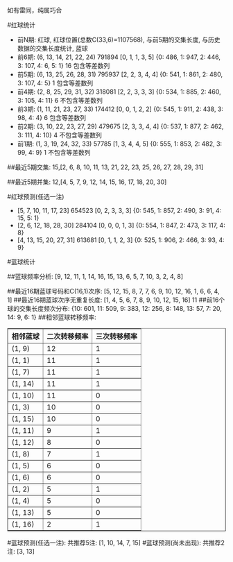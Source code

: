 <!-- 
.. title: 双色球2016101期(2016-08-30)数据分析报告
.. slug: slott-2016101-2016-08-30-report
.. date: 2016-08-31 08:00:00 UTC+08:00
.. tags: Lottery
.. link: 
.. description: 
.. type: text
-->

如有雷同，纯属巧合

<!-- TEASER_END-->

#红球统计

- 前N期: 红球, 红球位置(总数C(33,6)=1107568), 与前5期的交集长度, 与历史数据的交集长度统计, 蓝球
- 前6期: (6, 13, 14, 21, 22, 24) 791894 [0, 1, 1, 3, 5] {0: 486, 1: 947, 2: 446, 3: 107, 4: 6, 5: 1} 16 包含等差数列
- 前5期: (6, 13, 25, 26, 28, 31) 795937 [2, 2, 3, 4, 4] {0: 541, 1: 861, 2: 480, 3: 107, 4: 5} 1 包含等差数列
- 前4期: (2, 8, 25, 29, 31, 32) 318081 [2, 2, 3, 3, 3] {0: 534, 1: 885, 2: 460, 3: 105, 4: 11} 6 不包含等差数列
- 前3期: (1, 11, 21, 23, 27, 33) 174412 [0, 0, 1, 2, 2] {0: 545, 1: 911, 2: 438, 3: 98, 4: 4} 6 包含等差数列
- 前2期: (3, 10, 22, 23, 27, 29) 479675 [2, 3, 3, 4, 4] {0: 537, 1: 877, 2: 462, 3: 111, 4: 10} 4 不包含等差数列
- 前1期: (1, 3, 19, 24, 32, 33) 57785 [1, 3, 4, 4, 5] {0: 555, 1: 853, 2: 482, 3: 99, 4: 9} 1 不包含等差数列

##最近5期交集:
15,[2, 6, 8, 10, 11, 13, 21, 22, 23, 25, 26, 27, 28, 29, 31]

##最近5期并集:
12,[4, 5, 7, 9, 12, 14, 15, 16, 17, 18, 20, 30]

#红球预测(任选一注)

- [5, 7, 10, 11, 17, 23] 654523 [0, 2, 3, 3, 3] {0: 545, 1: 857, 2: 490, 3: 91, 4: 15, 5: 1}
- [2, 6, 12, 18, 28, 30] 284104 [0, 0, 0, 1, 3] {0: 554, 1: 847, 2: 473, 3: 117, 4: 8}
- [4, 13, 15, 20, 27, 31] 613681 [0, 1, 1, 2, 3] {0: 525, 1: 906, 2: 466, 3: 93, 4: 9}

#蓝球统计

##蓝球频率分析:
[9, 12, 11, 1, 14, 16, 15, 13, 6, 5, 7, 10, 3, 2, 4, 8]

##最近16期蓝球号码和C(16,1)次序:
 [5, 12, 15, 8, 7, 7, 6, 9, 10, 12, 16, 1, 6, 6, 4, 1]
##最近16期蓝球次序无重复长度:
 [1, 4, 5, 6, 7, 8, 9, 10, 12, 15, 16] 11
##前16个球的交集长度频次分布:
{10: 601, 11: 509, 9: 383, 12: 256, 8: 148, 13: 57, 7: 20, 14: 9, 6: 1}
##相邻蓝球转移频率:
 <table border="1" class="table table-striped dataframe">
  <thead>
    <tr style="text-align: right;">
      <th>相邻蓝球</th>
      <th>二次转移频率</th>
      <th>三次转移频率</th>
    </tr>
  </thead>
  <tbody>
    <tr>
      <td>(1, 9)</td>
      <td>12</td>
      <td>1</td>
    </tr>
    <tr>
      <td>(1, 1)</td>
      <td>11</td>
      <td>1</td>
    </tr>
    <tr>
      <td>(1, 7)</td>
      <td>11</td>
      <td>1</td>
    </tr>
    <tr>
      <td>(1, 14)</td>
      <td>11</td>
      <td>1</td>
    </tr>
    <tr>
      <td>(1, 10)</td>
      <td>11</td>
      <td>0</td>
    </tr>
    <tr>
      <td>(1, 3)</td>
      <td>10</td>
      <td>0</td>
    </tr>
    <tr>
      <td>(1, 15)</td>
      <td>10</td>
      <td>0</td>
    </tr>
    <tr>
      <td>(1, 11)</td>
      <td>9</td>
      <td>1</td>
    </tr>
    <tr>
      <td>(1, 12)</td>
      <td>8</td>
      <td>0</td>
    </tr>
    <tr>
      <td>(1, 8)</td>
      <td>7</td>
      <td>1</td>
    </tr>
    <tr>
      <td>(1, 5)</td>
      <td>6</td>
      <td>0</td>
    </tr>
    <tr>
      <td>(1, 6)</td>
      <td>6</td>
      <td>0</td>
    </tr>
    <tr>
      <td>(1, 2)</td>
      <td>5</td>
      <td>1</td>
    </tr>
    <tr>
      <td>(1, 4)</td>
      <td>5</td>
      <td>0</td>
    </tr>
    <tr>
      <td>(1, 13)</td>
      <td>5</td>
      <td>0</td>
    </tr>
    <tr>
      <td>(1, 16)</td>
      <td>2</td>
      <td>1</td>
    </tr>
  </tbody>
</table>
#蓝球预测(任选一注):
共推荐5注: [1, 10, 14, 7, 15]
#蓝球预测(尚未出现):
共推荐2注: [3, 13]


